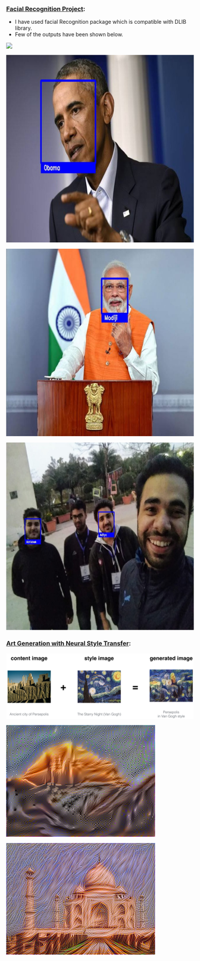 ### [Facial Recognition Project](https://github.com/adityakalra581/Facial_Recognition-Project):

- I have used facial Recognition package which is compatible with DLIB library.
- Few of the outputs have been shown below.

![](images/sushant.gif)

![](images/output0.jpg)

![](images/output10.jpg)

![](images/output18.jpg)

### [Art Generation with Neural Style Transfer](https://github.com/adityakalra581/Data-Science/tree/master/Deep%20Learning/Convolutional-Neural-Networks/Neural-Style-Transfer):

![](images/perspolis_vangogh.png)

![](images/k-i80.png)

![](images/tm60.png)




























